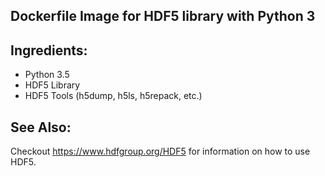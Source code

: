##  Dockerfile Image for HDF5 library with Python 3

## Ingredients:
 
* Python 3.5
* HDF5 Library
* HDF5 Tools (h5dump, h5ls, h5repack, etc.)

## See Also:
Checkout https://www.hdfgroup.org/HDF5 for information on how to use HDF5.
